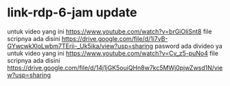 # link-rdp-6-jam update

untuk video yang ini https://www.youtube.com/watch?v=brGiOliSnt8 file scripnya ada disini https://drive.google.com/file/d/1i7vB-GYwcwkXloLwbm7TErii-_Uk5ika/view?usp=sharing pasword ada divideo ya
untuk video yang ini https://www.youtube.com/watch?v=Cv_z5-puNo4 file scripnya ada disini https://drive.google.com/file/d/14j1jGK5ouiQHn8w7kc5MWj0pjwZwsd1N/view?usp=sharing

